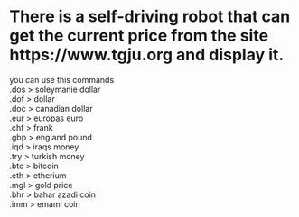 <h1>There is a self-driving robot that can get the current price from the site <a> https://www.tgju.org </a> and display it.</h1>

<p>
  you can use this commands <br>
 .dos > soleymanie dollar<br>
 .dof > dollar<br>
 .doc > canadian dollar<br>
 .eur > europas euro<br>
 .chf > frank<br>
 .gbp > england pound<br>
 .iqd > iraqs money<br>
 .try > turkish money<br>
 .btc > bitcoin<br>
 .eth > etherium<br>
 .mgl > gold price<br>
 .bhr > bahar azadi coin<br>
 .imm > emami coin
</p>
